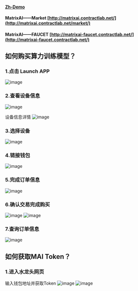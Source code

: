 #### [Zh-Demo](Zh-Demo)
#### MatrixAI——Market [http://matrixai.contractlab.net/](http://matrixai.contractlab.net/market/)
#### MatrixAI——FAUCET [http://matrixai-faucet.contractlab.net/](http://matrixai-faucet.contractlab.net/)

## 如何购买算力训练模型？

### 1.点击 Launch APP
![image](https://github.com/contract-lab-collections/hackathon-2023-summer/assets/112739018/465e4bb4-9341-4249-bdbf-4653419cd40b)

### 2.查看设备信息
![image](https://github.com/contract-lab-collections/hackathon-2023-summer/assets/112739018/00403eb0-0366-48eb-9e54-f59572d52916)

设备信息详情
![image](https://github.com/contract-lab-collections/hackathon-2023-summer/assets/112739018/6f9f1a9c-465a-47f7-84af-245ac2f968ef)

### 3.选择设备
![image](https://github.com/contract-lab-collections/hackathon-2023-summer/assets/112739018/25f9fd20-c719-4110-b98e-603c95256638)

### 4.链接钱包
![image](https://github.com/contract-lab-collections/hackathon-2023-summer/assets/112739018/c32ddc85-fbc3-483d-a501-776824749f8c)

### 5.完成订单信息
![image](https://github.com/contract-lab-collections/hackathon-2023-summer/assets/112739018/83636356-ddb2-4bff-acc4-a0fafeb441c7)

### 6.确认交易完成购买
![image](https://github.com/contract-lab-collections/hackathon-2023-summer/assets/112739018/3eaa8909-e755-4950-9792-d784ef338cb7)
![image](https://github.com/contract-lab-collections/hackathon-2023-summer/assets/112739018/6fadbc52-cc15-4d9e-87b4-2af557eede57)

### 7.查询订单信息
![image](https://github.com/contract-lab-collections/hackathon-2023-summer/assets/112739018/ce4e28ef-b48d-4478-b034-3beef8b2f64f)

## 如何获取MAI Token？

### 1.进入水龙头网页
输入钱包地址并获取Token
![image](https://github.com/contract-lab-collections/hackathon-2023-summer/assets/112739018/8d78acf5-3025-4cdc-be90-d4e17c7df045)
![image](https://github.com/contract-lab-collections/hackathon-2023-summer/assets/112739018/a4bacf22-99ee-47a6-a82c-a55482f45288)

